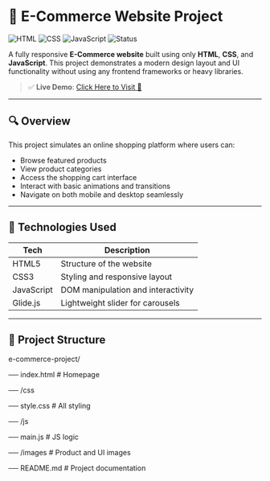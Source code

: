 # 🛒 E-Commerce Website Project

![HTML](https://img.shields.io/badge/HTML-5-orange?style=flat-square&logo=html5&logoColor=white)
![CSS](https://img.shields.io/badge/CSS-3-blue?style=flat-square&logo=css3&logoColor=white)
![JavaScript](https://img.shields.io/badge/JavaScript-ES6-yellow?style=flat-square&logo=javascript&logoColor=black)
![Status](https://img.shields.io/badge/Project-Live-green?style=flat-square)

A fully responsive **E-Commerce website** built using only **HTML**, **CSS**, and **JavaScript**. This project demonstrates a modern design layout and UI functionality without using any frontend frameworks or heavy libraries.

> ✅ **Live Demo**: [Click Here to Visit 🚀](https://e-commerce-hajipur.netlify.app)

---

## 🔍 Overview

This project simulates an online shopping platform where users can:

- Browse featured products
- View product categories
- Access the shopping cart interface
- Interact with basic animations and transitions
- Navigate on both mobile and desktop seamlessly

---


## 🚀 Technologies Used

| Tech       | Description                        |
|------------|------------------------------------|
| HTML5      | Structure of the website           |
| CSS3       | Styling and responsive layout      |
| JavaScript | DOM manipulation and interactivity |
| Glide.js   | Lightweight slider for carousels   |

---

## 📁 Project Structure

e-commerce-project/

 ── index.html # Homepage

 ── /css

 ── style.css # All styling
 
 ── /js
 
 ── main.js # JS logic

 ── /images # Product and UI images

 ── README.md # Project documentation
